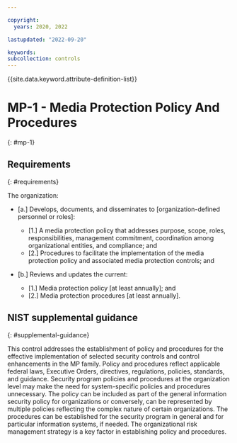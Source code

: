 ```yaml
---

copyright:
  years: 2020, 2022

lastupdated: "2022-09-20"

keywords: 
subcollection: controls
---
```


{{site.data.keyword.attribute-definition-list}}

# MP-1 - Media Protection Policy And Procedures
{: #mp-1}

## Requirements
{: #requirements}

The organization:

- \[a.\] Develops, documents, and disseminates to [organization-defined personnel or roles]:

  - \[1.\] A media protection policy that addresses purpose, scope, roles, responsibilities, management commitment, coordination among organizational entities, and compliance; and
  - \[2.\] Procedures to facilitate the implementation of the media protection policy and associated media protection controls; and

- \[b.\] Reviews and updates the current:

  - \[1.\] Media protection policy [at least annually]; and
  - \[2.\] Media protection procedures [at least annually].

## NIST supplemental guidance
{: #supplemental-guidance}

This control addresses the establishment of policy and procedures for the effective implementation of selected security controls and control enhancements in the MP family. Policy and procedures reflect applicable federal laws, Executive Orders, directives, regulations, policies, standards, and guidance. Security program policies and procedures at the organization level may make the need for system-specific policies and procedures unnecessary. The policy can be included as part of the general information security policy for organizations or conversely, can be represented by multiple policies reflecting the complex nature of certain organizations. The procedures can be established for the security program in general and for particular information systems, if needed. The organizational risk management strategy is a key factor in establishing policy and procedures.


